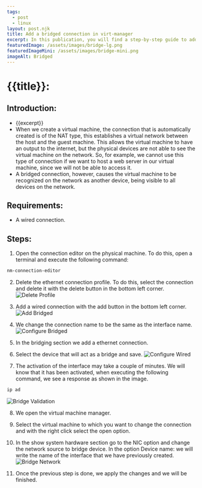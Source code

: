 ```yaml
---
tags:
  - post
  - linux
layout: post.njk
title: Add a bridged connection in virt-manager
excerpt: In this publication, you will find a step-by-step guide to add a bridged connection in virt-manager.
featuredImage: /assets/images/bridge-lg.png
featuredImageMini: /assets/images/bridge-mini.png
imageAlt: Bridged
---
```


# {{title}}:
## Introduction:
- {{excerpt}}
- When we create a virtual machine, the connection that is automatically created is of the NAT type, this establishes a virtual network between the host and the guest machine. This allows the virtual machine to have an output to the internet, but the physical devices are not able to see the virtual machine on the network. So, for example, we cannot use this type of connection if we want to host a web server in our virtual machine, since we will not be able to access it.
- A bridged connection, however, causes the virtual machine to be recognized on the network as another device, being visible to all devices on the network.

## Requirements:
- A wired connection.

## Steps:
1. Open the connection editor on the physical machine. To do this, open a terminal and execute the following command:
```bash
nm-connection-editor
```

2. Delete the ethernet connection profile. To do this, select the connection and delete it with the delete button in the bottom left corner.
![Delete Profile](/assets/images/delete-profile.png)

3. Add a wired connection with the add button in the bottom left corner.
![Add Bridged](/assets/images/add-bridge.png)

4. We change the connection name to be the same as the interface name.
![Configure Bridged](/assets/images/Configure-bridge.png)

5. In the bridging section we add a ethernet connection.

6. Select the device that will act as a bridge and save. 
![Configure Wired](/assets/images/configure-wired.png)

7. The activation of the interface may take a couple of minutes. We will know that it has been activated, when executing the following command, we see a response as shown in the image.
```bash 
ip ad
```
![Bridge Validation](/assets/images/bridge-validate.png)

8. We open the virtual machine manager.

9. Select the virtual machine to which you want to change the connection and with the right click select the open option.

10. In the show system hardware section go to the NIC option and change the network source to bridge device. In the option Device name: we will write the name of the interface that we have previously created.
![Bridge Network](/assets/images/bridge-network.png)

11. Once the previous step is done, we apply the changes and we will be finished.